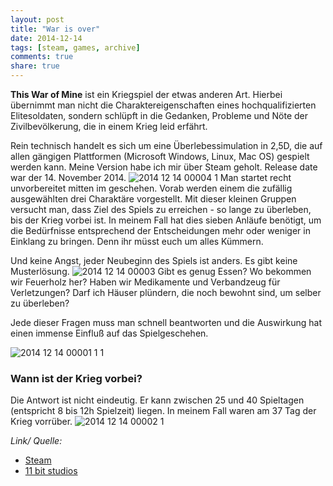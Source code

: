```yaml
---
layout: post
title: "War is over"
date: 2014-12-14
tags: [steam, games, archive]
comments: true
share: true
---
```


**This War of Mine** ist ein Kriegspiel der etwas anderen Art. Hierbei übernimmt man nicht die Charaktereigenschaften eines hochqualifizierten Elitesoldaten, sondern schlüpft in die Gedanken, Probleme und Nöte der Zivilbevölkerung, die in einem Krieg leid erfährt.

Rein technisch handelt es sich um eine Überlebessimulation in 2,5D, die auf allen gängigen Plattformen (Microsoft Windows, Linux, Mac OS) gespielt werden kann. Meine Version habe ich mir über Steam geholt. Release date war der 14. November 2014.
![2014 12 14 00004 1](https://cdn.netbuk.dk/blogposts/2014-12-14/2014-12-14_00004-1.jpg)
Man startet recht unvorbereitet mitten im geschehen. Vorab werden einem die zufällig ausgewählten drei Charaktäre vorgestellt. Mit dieser kleinen Gruppen versucht man, dass Ziel des Spiels zu erreichen - so lange zu überleben, bis der Krieg vorbei ist.
In meinem Fall hat dies sieben Anläufe benötigt, um die Bedürfnisse entsprechend der Entscheidungen mehr oder weniger in Einklang zu bringen. Denn ihr müsst euch um alles Kümmern. 

Und keine Angst, jeder Neubeginn des Spiels ist anders. Es gibt keine Musterlösung.
![2014 12 14 00003](https://cdn.netbuk.dk/blogposts/2014-12-14/2014-12-14_00003.jpg)
Gibt es genug Essen? Wo bekommen wir Feuerholz her? Haben wir Medikamente und Verbandzeug für Verletzungen? Darf ich Häuser plündern, die noch bewohnt sind, um selber zu überleben? 

Jede dieser Fragen muss man schnell beantworten und die Auswirkung hat einen immense Einfluß auf das Spielgeschehen.

![2014 12 14 00001 1 1](https://cdn.netbuk.dk/blogposts/2014-12-14/2014-12-14_00002-1.jpg)
### Wann ist der Krieg vorbei? ###
Die Antwort ist nicht eindeutig. Er kann zwischen 25 und 40 Spieltagen (entspricht 8 bis 12h Spielzeit) liegen. In meinem Fall waren am 37 Tag der Krieg vorrüber. 
![2014 12 14 00002 1](https://cdn.netbuk.dk/blogposts/2014-12-14/2014-12-14_00001-1-1.jpg)

*Link/ Quelle:*

- [Steam](http://store.steampowered.com/app/282070/) 
- [11 bit studios](http://www.11bitstudios.com/games/16/this-war-of-mine)